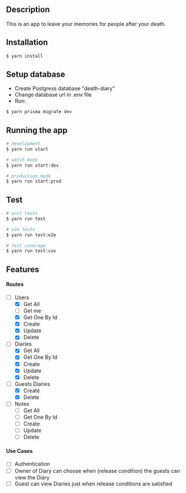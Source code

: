## Description

This is an app to leave your memories for people after your death.

## Installation

```bash
$ yarn install
```

## Setup database

- Create Postgress database "death-diary"
- Change database url in .env file
- Run:

```bash
$ yarn prisma migrate dev
```

## Running the app

```bash
# development
$ yarn run start

# watch mode
$ yarn run start:dev

# production mode
$ yarn run start:prod
```

## Test

```bash
# unit tests
$ yarn run test

# e2e tests
$ yarn run test:e2e

# test coverage
$ yarn run test:cov
```

## Features

#### Routes

- [ ] Users
  - [x] Get All
  - [ ] Get me
  - [x] Get One By Id
  - [x] Create
  - [x] Update
  - [x] Delete
- [ ] Diaries
  - [x] Get All
  - [x] Get One By Id
  - [x] Create
  - [x] Update
  - [x] Delete
- [ ] Guests Diaries
  - [x] Create
  - [x] Delete
- [ ] Notes
  - [ ] Get All
  - [ ] Get One By Id
  - [ ] Create
  - [ ] Update
  - [ ] Delete

#### Use Cases

- [ ] Authentication
- [ ] Owner of Diary can choose when (release condition) the guests can view the Diary
- [ ] Guest can view Diaries just when release conditions are satisfied
